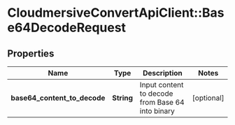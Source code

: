 # CloudmersiveConvertApiClient::Base64DecodeRequest

## Properties
Name | Type | Description | Notes
------------ | ------------- | ------------- | -------------
**base64_content_to_decode** | **String** | Input content to decode from Base 64 into binary | [optional] 


